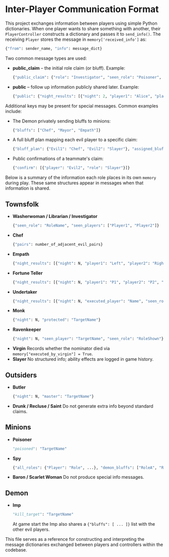 # Inter-Player Communication Format

This project exchanges information between players using simple Python dictionaries. When one player wants to share something with another, their `PlayerController` constructs a dictionary and passes it to `send_info()`. The receiving `Player` stores the message in `memory['received_info']` as:

```python
{"from": sender_name, "info": message_dict}
```

Two common message types are used:

- **public_claim** – the initial role claim (or bluff). Example:
  ```python
  {"public_claim": {"role": "Investigator", "seen_role": "Poisoner", "seen_players": ["Alice", "Bob"]}}
  ```
- **public** – follow up information publicly shared later. Example:
  ```python
  {"public": {"night_results": [{"night": 2, "player1": "Alice", "player2": "Bob", "ping": False}]}}
  ```

Additional keys may be present for special messages. Common examples include:
  - The Demon privately sending bluffs to minions:
    ```python
    {"bluffs": ["Chef", "Mayor", "Empath"]}
    ```
  - A full bluff plan mapping each evil player to a specific claim:
    ```python
    {"bluff_plan": {"Evil1": "Chef", "Evil2": "Slayer"}, "assigned_bluff": "Chef"}
    ```
  - Public confirmations of a teammate's claim:
    ```python
    {"confirm": [{"player": "Evil2", "role": "Slayer"}]}
    ```

Below is a summary of the information each role places in its own `memory` during play. These same structures appear in messages when that information is shared.

## Townsfolk

- **Washerwoman / Librarian / Investigator**
  ```python
  {"seen_role": "RoleName", "seen_players": ["Player1", "Player2"]}
  ```
- **Chef**
  ```python
  {"pairs": number_of_adjacent_evil_pairs}
  ```
- **Empath**
  ```python
  {"night_results": [{"night": N, "player1": "Left", "player2": "Right", "num_evil": count}]}
  ```
- **Fortune Teller**
  ```python
  {"night_results": [{"night": N, "player1": "P1", "player2": "P2", "ping": True_or_False}]}
  ```
- **Undertaker**
  ```python
  {"night_results": [{"night": N, "executed_player": "Name", "seen_role": "Role"}]}
  ```
- **Monk**
  ```python
  {"night": N, "protected": "TargetName"}
  ```
- **Ravenkeeper**
  ```python
  {"night": N, "seen_player": "TargetName", "seen_role": "RoleShown"}
  ```
- **Virgin**
  Records whether the nominator died via `memory["executed_by_virgin"] = True`.
- **Slayer**
  No structured info; ability effects are logged in game history.

## Outsiders

- **Butler**
  ```python
  {"night": N, "master": "TargetName"}
  ```
- **Drunk / Recluse / Saint**
  Do not generate extra info beyond standard claims.

## Minions

- **Poisoner**
  ```python
  "poisoned": "TargetName"
  ```
- **Spy**
  ```python
  {"all_roles": {"Player": "Role", ...}, "demon_bluffs": ["RoleA", "RoleB", "RoleC"]}
  ```
- **Baron / Scarlet Woman**
  Do not produce special info messages.

## Demon

- **Imp**
  ```python
  "kill_target": "TargetName"
  ```
  At game start the Imp also shares a `{"bluffs": [ ... ]}` list with the other evil players.

This file serves as a reference for constructing and interpreting the message dictionaries exchanged between players and controllers within the codebase.
